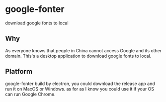 # google-fonter
download google fonts to local

## Why
As everyone knows that people in China cannot access Google and its other domain. This's a desktop application to download google fonts to local.

## Platform
google-fonter build by electron, you could download the release app and run it on MacOS or Windows.
as for as I know you could use it if your OS can run Google Chrome.
